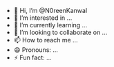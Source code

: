 - 👋 Hi, I’m @N0reenKanwal
- 👀 I’m interested in ...
- 🌱 I’m currently learning ...
- 💞️ I’m looking to collaborate on ...
- 📫 How to reach me ...
- 😄 Pronouns: ...
- ⚡ Fun fact: ...

<!---
N0reenKanwal/N0reenKanwal is a ✨ special ✨ repository because its `README.md` (this file) appears on your GitHub profile.
You can click the Preview link to take a look at your changes.
--->
